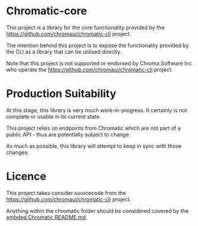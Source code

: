 # Chromatic-core
This project is a library for the core functionality provided by the https://github.com/chromaui/chromatic-cli project.

The intention behind this project is to expose the functionality provided by the CLI as a library that can be utilised directly.

Note that this project is not supported or endorsed by Chroma Software Inc who operate the https://github.com/chromaui/chromatic-cli project.

# Production Suitability
At this stage, this library is very much work-in-progress.  It certainly is not complete or usable in its current state.

This project relies on endpoints from Chromatic which are not part of a public API - thus are potentially subject to change.

As much as possible, this library will attempt to keep in sync with those changes.

# Licence
This project takes consider sourcecode from the https://github.com/chromaui/chromatic-cli project.

Anything within the chromatic folder should be considered covered by the [embded Chromatic README.md](chromatic/README.md).
